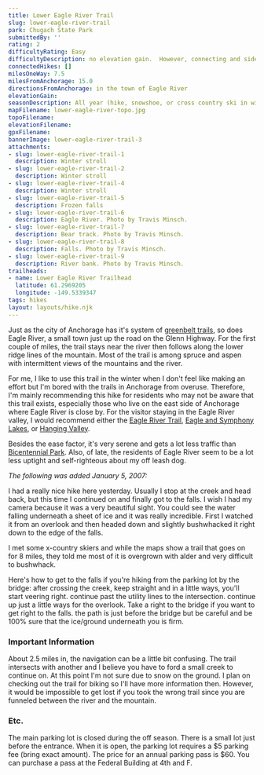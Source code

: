 ```yaml
---
title: Lower Eagle River Trail
slug: lower-eagle-river-trail
park: Chugach State Park
submittedBy: ''
rating: 2
difficultyRating: Easy
difficultyDescription: no elevation gain.  However, connecting and side trails can make for somewhat confusing navigation.
connectedHikes: []
milesOneWay: 7.5
milesFromAnchorage: 15.0
directionsFromAnchorage: in the town of Eagle River
elevationGain: 
seasonDescription: All year (hike, snowshoe, or cross country ski in winter)
mapFilename: lower-eagle-river-topo.jpg
topoFilename: 
elevationFilename: 
gpxFilename: 
bannerImage: lower-eagle-river-trail-3
attachments:
- slug: lower-eagle-river-trail-1
  description: Winter stroll
- slug: lower-eagle-river-trail-2
  description: Winter stroll
- slug: lower-eagle-river-trail-4
  description: Winter stroll
- slug: lower-eagle-river-trail-5
  description: Frozen falls
- slug: lower-eagle-river-trail-6
  description: Eagle River. Photo by Travis Minsch.
- slug: lower-eagle-river-trail-7
  description: Bear track. Photo by Travis Minsch.
- slug: lower-eagle-river-trail-8
  description: Falls. Photo by Travis Minsch.
- slug: lower-eagle-river-trail-9
  description: River bank. Photo by Travis Minsch.
trailheads:
- name: Lower Eagle River Trailhead
  latitude: 61.2969205
  longitude: -149.5339347
tags: hikes
layout: layouts/hike.njk
---
```

Just as the city of Anchorage has it's system of [greenbelt trails](http://alaskahikesearch.com/hikes/anchorage-greenbelt-trails/ "Anchorage Greenbelt Trails"), so does Eagle River, a small town just up the road on the Glenn Highway. For the first couple of miles, the trail stays near the river then follows along the lower ridge lines of the mountain. Most of the trail is among spruce and aspen with intermittent views of the mountains and the river. 

For me, I like to use this trail in the winter when I don't feel like making an effort but I'm bored with the trails in Anchorage from overuse. Therefore, I'm mainly recommending this hike for residents who may not be aware that this trail exists, especially those who live on the east side of Anchorage where Eagle River is close by. For the visitor staying in the Eagle River valley, I would recommend either the [Eagle River Trail](http://alaskahikesearch.com/hikes/eagle-river/ "Eagle River"), [Eagle and Symphony Lakes](http://alaskahikesearch.com/hikes/eagle-and-symphony-lakes/ "Eagle and Symphony Lakes"), or [Hanging Valley](http://alaskahikesearch.com/hikes/hanging-valley/ "Hanging Valley"). 

Besides the ease factor, it's very serene and gets a lot less traffic than [Bicentennial Park](http://alaskahikesearch.com/hikes/campbell-creek-tract-bicentennial-park/ "Campbell Creek Tract – Bicentennial Park"). Also, of late, the residents of Eagle River seem to be a lot less uptight and self-righteous about my off leash dog.

*The following was added January 5, 2007:*

I had a really nice hike here yesterday. Usually I stop at the creek and head back, but this time I continued on and finally got to the falls. I wish I had my camera because it was a very beautiful sight. You could see the water falling underneath a sheet of ice and it was really incredible. First I watched it from an overlook and then headed down and slightly bushwhacked it right down to the edge of the falls.

I met some x-country skiers and while the maps show a trail that goes on for 8 miles, they told me most of it is overgrown with alder and very difficult to bushwhack.

Here's how to get to the falls if you're hiking from the parking lot by the bridge: after crossing the creek, keep straight and in a little ways, you'll start veering right. continue past the utility lines to the intersection. continue up just a little ways for the overlook. Take a right to the bridge if you want to get right to the falls. the path is just before the bridge but be careful and be 100% sure that the ice/ground underneath you is firm.

### Important Information

About 2.5 miles in, the navigation can be a little bit confusing. The trail intersects with another and I believe you have to ford a small creek to continue on. At this point I'm not sure due to snow on the ground. I plan on checking out the trail for biking so I'll have more information then. However, it would be impossible to get lost if you took the wrong trail since you are funneled between the river and the mountain.

### Etc.

The main parking lot is closed during the off season. There is a small lot just before the entrance. When it is open, the parking lot requires a $5 parking fee (bring exact amount). The price for an annual parking pass is $60. You can purchase a pass at the Federal Building at 4th and F. 
